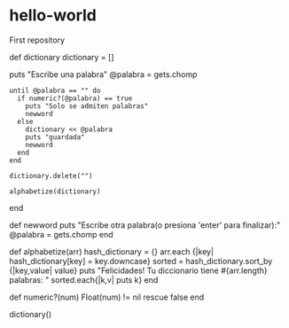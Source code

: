 # hello-world
First repository

def dictionary
  dictionary = []
    
  puts "Escribe una palabra"
  @palabra = gets.chomp

    until @palabra == "" do
      if numeric?(@palabra) == true
        puts "Solo se admiten palabras"
        newword
      else
        dictionary << @palabra
        puts "guardada"
        newword
      end
    end

    dictionary.delete("")
    
    alphabetize(dictionary)
    
end

def newword
  puts "Escribe otra palabra(o presiona 'enter' para finalizar):"
  @palabra = gets.chomp
end

def alphabetize(arr)
  hash_dictionary = {}
  arr.each {|key| hash_dictionary[key] = key.downcase}
  sorted = hash_dictionary.sort_by {|key,value| value}
  puts "Felicidades! Tu diccionario tiene #{arr.length} palabras: "
  sorted.each{|k,v| puts k}
end

def numeric?(num)
    Float(num) != nil rescue false
end

dictionary()
